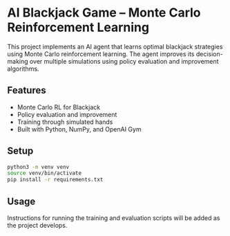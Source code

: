 # AI Blackjack Game – Monte Carlo Reinforcement Learning

This project implements an AI agent that learns optimal blackjack strategies using Monte Carlo reinforcement learning. The agent improves its decision-making over multiple simulations using policy evaluation and improvement algorithms.

## Features
- Monte Carlo RL for Blackjack
- Policy evaluation and improvement
- Training through simulated hands
- Built with Python, NumPy, and OpenAI Gym

## Setup
```bash
python3 -m venv venv
source venv/bin/activate
pip install -r requirements.txt
```

## Usage
Instructions for running the training and evaluation scripts will be added as the project develops. 